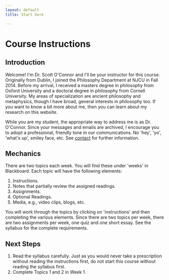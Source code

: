 ```yaml
---
layout: default
title: Start here

---
```



# Course Instructions

## Introduction

Welcome! I'm Dr. Scott O'Connor and I'll be your instructor for this course. Originally from Dublin, I joined the Philosophy Department at NJCU in Fall 2014. Before my arrival, I received a masters degree in philosophy from Oxford University and a doctoral degree in philosophy from Cornell University. My areas of specialization are ancient philosophy and metaphysics, though I have broad, general interests in philosophy too. If you want to know a bit more about me, then you can learn about my research on this website. 

While you are my student, the appropriate way to address me is as Dr. O'Connor. Since your messages and emails are archived, I encourage you to adopt a professional, friendly tone in our communications. No 'hey', 'yo', 'what's up', smiley face, etc. See [contact](/Contact) for further information.


## Mechanics

There are two topics each week. You will find these under 'weeks' in Blackboard. Each topic will have the following elements: 

1. Instructions.
2. Notes that partially review the assigned readings.  
3. Assignments.
4. Optional Readings.
5. Media, e.g., video clips, blogs, etc.

You will work through the topics by clicking on 'instructions' and then completing the various elements. Since there are two topics per week, there are two assignments per week, one quiz and one short essay. See the syllabus for the complete requirements. 

## Next Steps 

1. Read the syllabus carefully. Just as you would never take a prescription without reading the instructions first, do not start this course without reading the syllabus first.  
2. Complete Topics 1 and 2 in Week 1. 

